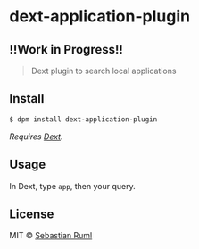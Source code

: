# dext-application-plugin

## !!Work in Progress!!

> Dext plugin to search local applications

## Install

```bash
$ dpm install dext-application-plugin
```

*Requires [Dext](https://github.com/vutran/dext).*

## Usage

In Dext, type `app`, then your query.

## License

MIT © [Sebastian Ruml](https://github.com/hypebeast/)
